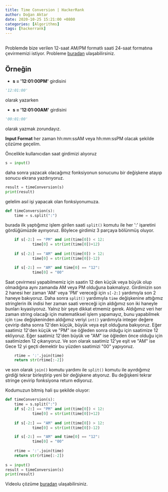 ```yaml
---
title: Time Conversion | HackerRank
author: Doğan Aktar
date: 2020-10-25 15:21:00 +0800
categories: [Algorithms]
tags: [hackerrank]
---
```


## 

Problemde bize verilen  12-saat AM/PM formatlı saati 24-saat formatına çevirmemizi istiyor. Probleme [buradan](https://www.hackerrank.com/challenges/time-conversion/problem) ulaşabilirsiniz.

## **Örneğin**
- **s = '12:01:00PM'** girdisini

```python
'12:01:00'
``` 
olarak yazarken

- **s = '12:01:00AM'** girdisini

```python
'00:01:00'
```
olarak yazmak zorundayız.


**Input Format** her zaman hh:mm:ssAM veya hh:mm:ssPM olacak şekilde çözüme geçelim.

Öncelikle kullanıcıdan saat girdimizi alıyoruz

```python
s = input()
``` 
daha sonra yazacak olacağımız fonksiyonun sonucunu bir değişkene atayıp sonucu ekrana yazdırıyoruz.
```python
result = timeConversion(s)
print(result)
``` 
gelelim asıl işi yapacak olan fonksiyonumuza.
```python
def timeConversion(s):
    time = s.split(":")
``` 
burada ilk yaptığımız işlem girilen saati `split()` komutu ile her ':' işaretini gördüğümüzde ayırıyoruz. Böylece girdimiz 3 parçaya bölünmüş oluyor. 
```python
	if s[-2:] == "PM" and int(time[0]) < 12:
            time[0] = str(int(time[0])+12)
    
    if s[-2:] == "AM" and int(time[0]) > 12:
            time[0] = str(int(time[0])-12)

    if s[-2:] == "AM" and time[0] == "12":
            time[0] = "00"
```
Saat çevirmesi yapabilmemiz için saatin 12 den küçük veya büyük olup olmadığına aynı zamanda AM veya PM olduğuna bakmalıyız. Girdimizin son 2 hanesi her zaman 'AM' veya 'PM' vereceği için `s[-2:]` yardımıyla son 2 haneye bakıyoruz.
Daha sonra `split()` yardımıyla `time` değişkenine attığımız stringlerin ilk indisi her zaman saati vereceği için aldığımız son iki haneyle bunları kıyaslıyoruz. Yalnız bir şeye dikkat etmemiz gerek. Aldığımız veri her zaman string olacağı için matematiksel işlem yapamayız, bunu yapabilmek için `time` değişkeninden aldığımız veriyi `int()` yardımıyla integer değere çevirip daha sonra 12'den küçük, büyük veya eşit olduğuna bakıyoruz. Eğer saatimiz 12'den küçük ve "PM" ise öğleden sonra olduğu için saatimize 12 ekliyoruz. Eğer saatimiz 12'den büyük ve "AM" ise öğleden önce olduğu için saatimizden 12 çıkarıyoruz. Ve son olarak saatimiz 12'ye eşit ve "AM" ise Gece 12 yi geçti demektir bu yüzden saatimizi "00" yapıyoruz.
```python
    rtime = ':'.join(time)
    return str(rtime[:-2])
``` 
ve son olarak `join()` komutu yardımı ile `split()` komutu ile ayırdığımız girdiği tekrar birleştirip yeni bir değişkene atıyoruz. Bu değişkeni tekrar stringe çevirip fonksiyona return ediyoruz.

Kodumuzun bitmiş hali şu şekilde oluyor:
```python
def timeConversion(s):
    time = s.split(":")
    if s[-2:] == "PM" and int(time[0]) < 12:
            time[0] = str(int(time[0])+12)
    
    if s[-2:] == "AM" and int(time[0]) > 12:
            time[0] = str(int(time[0])-12)

    if s[-2:] == "AM" and time[0] == "12":
            time[0] = "00"
    
    rtime = ':'.join(time)
    return str(rtime[:-2])
    
s = input()
result = timeConversion(s)
print(result)    
```
Videolu çözüme [buradan](https://www.youtube.com/watch?v=MLih-p0-jMY) ulaşabilirsiniz.
